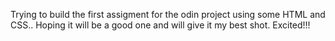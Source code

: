 Trying to build the first assigment for the odin project using some HTML and CSS..
Hoping it will be a good one and will give it my best shot.
Excited!!!
